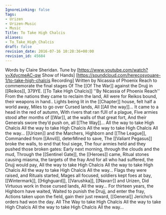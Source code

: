 ```yaml
---
IgnoreLinking: false
Tags:
- Urizen
- Urizen-Music
- Music
Title: To Take High Chalcis
aliases:
- To_Take_High_Chalcis
draft: false
revision_date: 2016-07-16 10:28:36+00:00
revision_id: 45684
---
```


Words by Claire Sheridan. Tune by [https://www.youtube.com/watch?v=XdycmeAC-qw Show of Hands]
[https://soundcloud.com/herecosyouare-1/to-take-high-chalcis Recording]
Written by Nicassia of Phoenix Reach to commemorate the final stages Of The [[Of The War]] against the Drujj in [[Reikos]], 379YE.
[[To Take High Chalcis]]
''By Nicassia of Phoenix Reach''
From the nations they came to reclaim the land,
All were for Reikos bound, their weapons in hand..
Lights being lit in the [[Chapter]] house, felt half a world away,
Miles to go over Cursed lands, All [[All the way]]…
It came to a head in the red of autumn,
With rivers that ran fUll of a plague,
Five armies stood after months of [[War]], at the walls of that great fort,
And their Generals swore they’d push on, all [[The Way]]...
All the way to take High Chalcis
All the way to  take High Chalcis
All the way to  take  High Chalcis
All the way…
[[Urizen]] and the Marchers, Highborn and [[The League]],
Commanded from [[Anvil]], deterMined to save,
The [[Valiant Pegasus]] broke the walls, to end that foul siege, 
The four armies held and they pushed those broken gates:
Early next morning, through the clouds and the mud,
Through the [[Sentinel Gate]], the [[Heroes]] came,
Ritual stones causing miasma, the targets of the fray
And for all who had suffered, the Drujj would pay,
All the way to take High Chalcis
All the way to  take High Chalcis
All the way to  take  High Chalcis
All the way…
Flags they were raised, and Rituals started,
Mages all focused, soldiers kept foes at bay,
[[Wintermark]], [[Highguard]], [[Varushka]], [[Navarr]] and Urizen,
Did Virtuous work in those cursed lands, All the way...
For thirteen years, the Highborn have waited,
Waited to punish the Drujj, and enter the fray,
Actions taken upon the  field, gain their just reward,
[[General]] Jericho’s orders had won the day.
All The Way to take High Chalcis
All the way to  take High Chalcis
All the way to  take  High Chalcis
All the way…